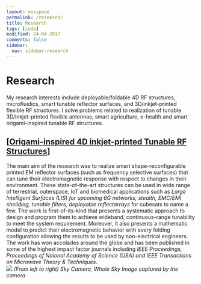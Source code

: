 ```yaml
---
layout: novipage
permalink: /research/
title: Research
tags: [code]
modified: 24-04-2017
comments: false
sidebar:
  nav: sidebar-research
---
```


<!---
	Details about sidebar info is provided inside _data/navigation.yml file
-->

# Research 
My research interests include deployable/foldable 4D RF structures, microfluidics, smart tunable reflector surfaces, and 3D/inkjet-printed flexible RF structures. I solve problems related to realization of tunable 3D/inkjet-printed flexible antennas, smart agriculture, e-health and smart origami-inspired tunable RF structures.  


## [<u>Origami-inspired 4D inkjet-printed Tunable RF Structures</u>]
The main aim of the research was to realize smart shape-reconfigurable printed EM reflector surfaces (such as frequency selective surfaces) that can tune their electromagnetic response with respect to changes in their environment. These state-of-the-art structures can be used in wide range of terrestrial, outerspace, IoT and biomedical applications such as *Large Intelligent Surfaces (LIS) for upcoming 6G networks, stealth, EMC/EMI sheilding, tunable filters, deployable reflectarrays* for cubesats to name a few. The work is first-of-its-kind that presents a systematic approach to design and program them to achieve wideband, continuous-range tunability to meet the system requirement. Moreover, it also presents a mathematic model to predict their electromagnetic behavior with every folding configuration allowing the results to be used by non-electrical engineers. The work has won accolades around the globe and has been published in some of the highest impact factor journals including *IEEE Proceedings, Proceedings of Naional Academy of Science (USA) and IEEE Transactions on Microwave Theory & Techniques*.
    <br />
    <img src="{{ site.url }}/images/sky-imaging.png">
    *(From left to right) Sky Camera, Whole Sky Image captured by the camera* 
